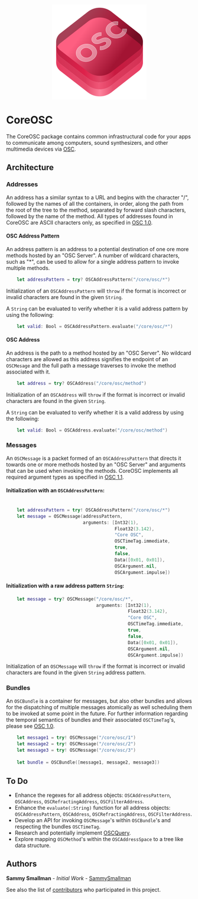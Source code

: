 <p align="center">
    <img src="osckit-icon.svg" width="256" align="middle" alt=“CoreOSC”/>
</p>

# CoreOSC
The CoreOSC package contains common infrastructural code for your apps to communicate among computers, sound synthesizers, and other multimedia devices via [OSC](http://opensoundcontrol.org/README.html).

## Architecture

### Addresses
An address has a similar syntax to a URL and begins with the character "/", followed by the names of all the containers, in order, along the path from the root of the tree to the method, separated by forward slash characters, followed by the name of the method. All types of addresses found in CoreOSC are ASCII characters only, as specified in [OSC 1.0](http://opensoundcontrol.org/spec-1_0.html).

#### OSC Address Pattern
An address pattern is an address to a potential destination of one ore more methods hosted by an "OSC Server". A number of wildcard characters, such as "*", can be used to allow for a single address pattern to invoke multiple methods.
```swift
    let addressPattern = try? OSCAddressPattern("/core/osc/*")
```
Initialization of an `OSCAddressPattern` will `throw` if the format is incorrect or invalid characters are found in the given `String`.

A `String` can be evaluated to verify whether it is a valid address pattern by using the following:
```swift
    let valid: Bool = OSCAddressPattern.evaluate("/core/osc/*")    
```
#### OSC Address
An address is the path to a method hosted by an "OSC Server". No wildcard characters are allowed as this address signifies the endpoint of an `OSCMesage` and the full path a message traverses to invoke the method associated with it.
```swift
    let address = try? OSCAddress("/core/osc/method")
```
Initialization of an `OSCAddress` will `throw` if the format is incorrect or invalid characters are found in the given `String`.

A `String` can be evaluated to verify whether it is a valid address by using the following:
```swift
    let valid: Bool = OSCAddress.evaluate("/core/osc/method")    
```
### Messages
An `OSCMessage` is a packet formed of an `OSCAddressPattern` that directs it towards one or more methods hosted by an "OSC Server" and arguments that can be used when invoking the methods. CoreOSC implements all required argument types as specified in [OSC 1.1](http://opensoundcontrol.org/files/2009-NIME-OSC-1.1.pdf).
#### Initialization with an `OSCAddressPattern`:
```swift

    let addressPattern = try! OSCAddressPattern("/core/osc/*")
    let message = OSCMessage(addressPattern,
                             arguments: [Int32(1),
                                         Float32(3.142),
                                         "Core OSC",
                                         OSCTimeTag.immediate,
                                         true,
                                         false,
                                         Data([0x01, 0x01]),
                                         OSCArgument.nil,
                                         OSCArgument.impulse])
```
#### Initialization with a raw address pattern `String`:
```swift
    let message = try? OSCMessage("/core/osc/*",
                                  arguments: [Int32(1),
                                              Float32(3.142),
                                              "Core OSC",
                                              OSCTimeTag.immediate,
                                              true,
                                              false,
                                              Data([0x01, 0x01]),
                                              OSCArgument.nil,
                                              OSCArgument.impulse])
```
Initialization of an `OSCMessage` will `throw` if the format is incorrect or invalid characters are found in the given `String` address pattern.

### Bundles
An `OSCBundle` is a container for messages, but also other bundles and allows for the dispatching of multiple messages atomically as well scheduling them to be invoked at some point in the future. For further information regarding the temporal semantics of bundles and their associated `OSCTimeTag`'s, please see [OSC 1.0](http://opensoundcontrol.org/spec-1_0.html#timetags).
```swift
    let message1 = try! OSCMessage("/core/osc/1")
    let message2 = try! OSCMessage("/core/osc/2")
    let message3 = try! OSCMessage("/core/osc/3")
    
    let bundle = OSCBundle([message1, message2, message3])
```

## To Do
- Enhance the regexes for all address objects: `OSCAddressPattern`, `OSCAddress`, `OSCRefractingAddress`, `OSCFilterAddress`.
- Enhance the `evaluate(:String)` function for all address objects: `OSCAddressPattern`, `OSCAddress`, `OSCRefractingAddress`, `OSCFilterAddress`.
- Develop an API for invoking `OSCMessage`'s within `OSCBundle`'s and respecting the bundles `OSCTimeTag`.
- Research and potentially implement [OSCQuery](https://github.com/Vidvox/OSCQueryProposal).
- Explore mapping `OSCMethod`'s within the `OSCAddressSpace` to a tree like data structure.

## Authors

**Sammy Smallman** - *Initial Work* - [SammySmallman](https://github.com/sammysmallman)

See also the list of [contributors](https://github.com/sammysmallman/CoreOSC/graphs/contributors) who participated in this project.
